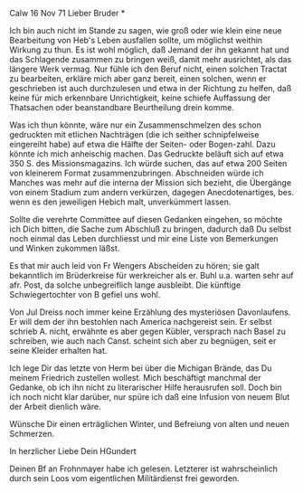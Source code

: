  Calw 16 Nov 71
Lieber Bruder <Josenhans>*

Ich bin auch nicht im Stande zu sagen, wie groß oder wie klein eine neue Bearbeitung von Heb's Leben ausfallen sollte, um möglichst weithin Wirkung zu thun. Es ist wohl möglich, daß Jemand der ihn gekannt hat und das Schlagende zusammen zu bringen weiß, damit mehr ausrichtet, als das längere Werk vermag. Nur fühle ich den Beruf nicht, einen solchen Tractat zu bearbeiten, erkläre mich aber ganz bereit, einen solchen, wenn er geschrieben ist auch durchzulesen und etwa in der Richtung zu helfen, daß keine für mich erkennbare Unrichtigkeit, keine schiefe Auffassung der Thatsachen oder beanstandbare Beurtheilung drein komme.

Was ich thun könnte, wäre nur ein Zusammenschmelzen des schon gedruckten mit etlichen Nachträgen (die ich seither schnipfelweise eingereiht habe) auf etwa die Hälfte der Seiten- oder Bogen-zahl. Dazu könnte ich mich anheischig machen. Das Gedruckte beläuft sich auf etwa 350 S. des Missionsmagazins. Ich würde suchen, das auf etwa 200 Seiten von kleinerem Format zusammenzubringen. Abschneiden würde ich Manches was mehr auf die interna der Mission sich bezieht, die Übergänge von einem Stadium zum andern verkürzen, dagegen Anecdotenartiges, bes. wenn es den jeweiligen Hebich malt, unverkümmert lassen.

Sollte die verehrte Committee auf diesen Gedanken eingehen, so möchte ich Dich bitten, die Sache zum Abschluß zu bringen, dadurch daß Du selbst noch einmal das Leben durchliesst und mir eine Liste von Bemerkungen und Winken zukommen läßst.

Es that mir auch leid von Fr Wengers Abscheiden zu hören; sie galt bekanntlich im Brüderkreise für werkreicher als er. Buhl u.a. warten sehr auf afr. Post, da solche unbegreiflich lange ausbleibt. Die künftige Schwiegertochter von B gefiel uns wohl.

Von Jul Dreiss noch immer keine Erzählung des mysteriösen Davonlaufens. Er will dem der ihn bestohlen nach America nachgereist sein. Er selbst schrieb A. nicht, erwähnte es aber gegen Kübler, versprach nach Basel zu schreiben, wie auch nach Canst. scheint sich aber zu begnügen, seit er seine Kleider erhalten hat.

Ich lege Dir das letzte von Herm bei über die Michigan Brände, das Du meinem Friedrich zustellen wollest. Mich beschäftigt manchmal der Gedanke, ob ich ihn nicht zu literarischer Hilfe herausrufen soll. Doch bin ich noch nicht klar darüber, nur spüre ich daß eine Infusion von neuem Blut der Arbeit dienlich wäre.

Wünsche Dir einen erträglichen Winter, und Befreiung von alten und neuen Schmerzen.

 In herzlicher Liebe
 Dein HGundert

Deinen Bf an Frohnmayer habe ich gelesen. Letzterer ist wahrscheinlich durch sein Loos vom eigentlichen Militärdienst frei geworden. 